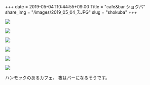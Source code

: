 +++
date  = 2019-05-04T10:44:55+09:00
Title = "cafe&bar ショクバ"
share_img = "/images/2019_05_04_7.JPG"
slug = "shokuba"
+++

![](/images/2019_05_04_6.JPG)

![](/images/2019_05_04_7.JPG)

![](/images/2019_05_04_8.JPG)

![](/images/2019_05_04_9.JPG)

![](/images/2019_05_04_10.JPG)

![](/images/2019_05_04_11.JPG)

ハンモックのあるカフェ。
夜はバーになるそうです。

